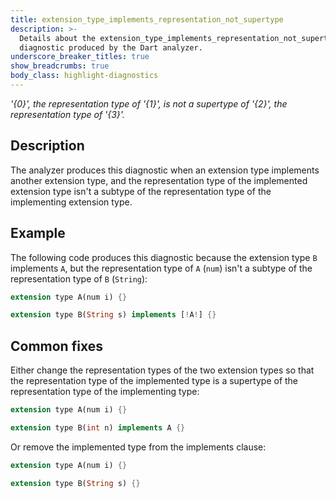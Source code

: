 ```yaml
---
title: extension_type_implements_representation_not_supertype
description: >-
  Details about the extension_type_implements_representation_not_supertype
  diagnostic produced by the Dart analyzer.
underscore_breaker_titles: true
show_breadcrumbs: true
body_class: highlight-diagnostics
---
```


_'{0}', the representation type of '{1}', is not a supertype of '{2}', the
representation type of '{3}'._

## Description

The analyzer produces this diagnostic when an extension type implements
another extension type, and the representation type of the implemented
extension type isn't a subtype of the representation type of the implementing
extension type.

## Example

The following code produces this diagnostic because the extension type `B`
implements `A`, but the representation type of `A` (`num`) isn't a
subtype of the representation type of `B` (`String`):

```dart
extension type A(num i) {}

extension type B(String s) implements [!A!] {}
```

## Common fixes

Either change the representation types of the two extension types so that
the representation type of the implemented type is a supertype of the
representation type of the implementing type:

```dart
extension type A(num i) {}

extension type B(int n) implements A {}
```

Or remove the implemented type from the implements clause:

```dart
extension type A(num i) {}

extension type B(String s) {}
```
